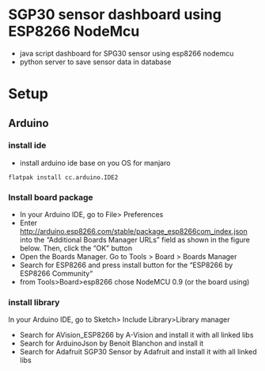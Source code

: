# SGP30 sensor dashboard using ESP8266 NodeMcu
- java script dashboard for SPG30 sensor using esp8266 nodemcu
- python server to save sensor data in database
  
# Setup
## Arduino

### install ide
- install arduino ide base on you OS
for manjaro
```
flatpak install cc.arduino.IDE2
```
### Install board package
- In your Arduino IDE, go to File> Preferences
- Enter http://arduino.esp8266.com/stable/package_esp8266com_index.json into the “Additional Boards Manager URLs” field as shown in the figure below. Then, click the “OK” button
- Open the Boards Manager. Go to Tools > Board > Boards Manager
- Search for ESP8266 and press install button for the “ESP8266 by ESP8266 Community“
- from Tools>Board>esp8266 chose NodeMCU 0.9 (or the board using)

### install library
In your Arduino IDE, go to Sketch> Include Library>Library manager
- Search for AVision_ESP8266 by A-Vision and install it with all linked libs
- Search for ArduinoJson by Benoit Blanchon and install it
- Search for Adafruit SGP30 Sensor by Adafruit and install it with all linked libs
